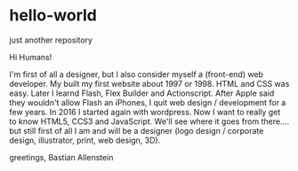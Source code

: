 # hello-world
just another repository

Hi Humans!

I'm first of all a designer, but I also consider myself a (front-end) web developer. My built my first website about 1997 or 1998. HTML and CSS was easy. Later I learnd Flash, Flex Builder and Actionscript. After Apple said they wouldn't allow Flash an iPhones, I quit web design / development for a few years.
In 2016 I started again with wordpress.
Now I want to really get to know HTML5, CCS3 and JavaScript. We'll see where it goes from there.... but still first of all I am and will be a designer (logo design / corporate design, illustrator, print, web design, 3D).

greetings,
Bastian Allenstein
